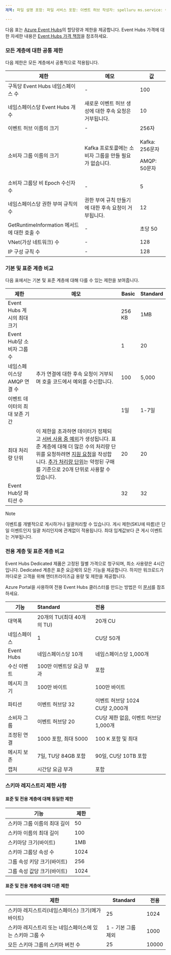 ```yaml
---
제목: 파일 설명 포함: 파일 서비스 포함: 이벤트 허브 작성자: spelluru ms.service: 이벤트 허브 ms.topic: ms.date 포함: 2021/03/31 ms.author: spelluru ms.custom: "파일 포함", "fasttrack-편집", "iot", "이벤트 허브"

---
```


다음 표는 [Azure Event Hubs](https://azure.microsoft.com/services/event-hubs/)의 할당량과 제한을 제공합니다. Event Hubs 가격에 대한 자세한 내용은 [Event Hubs 가격 책정](https://azure.microsoft.com/pricing/details/event-hubs/)을 참조하세요.

### <a name="common-limits-for-all-tiers"></a>모든 계층에 대한 공통 제한
다음 제한은 모든 계층에서 공통적으로 적용됩니다. 

| 제한 |  메모 | 값 |
| --- |  --- | --- |
| 구독당 Event Hubs 네임스페이스 수 |- |100 |
| 네임스페이스당 Event Hubs 개수 | 새로운 이벤트 허브 생성에 대한 후속 요청은 거부됩니다. |10 |
| 이벤트 허브 이름의 크기 |- | 256자 |
| 소비자 그룹 이름의 크기 | Kafka 프로토콜에는 소비자 그룹을 만들 필요가 없습니다. | <p>Kafka: 256문자</p><p>AMQP: 50문자 |
| 소비자 그룹당 비 Epoch 수신자 수 |- |5 |
| 네임스페이스당 권한 부여 규칙의 수 | 권한 부여 규칙 만들기에 대한 후속 요청이 거부됩니다.|12 |
| GetRuntimeInformation 메서드에 대한 호출 수 |  - | 초당 50 | 
| VNet(가상 네트워크) 수 | - | 128 | 
| IP 구성 규칙 수 | - | 128 | 

### <a name="basic-vs-standard-tiers"></a>기본 및 표준 계층 비교
다음 표에서는 기본 및 표준 계층에 대해 다를 수 있는 제한을 보여줍니다. 

| 제한 | 메모 | Basic | Standard |
|---|---|--|---|
| Event Hubs 게시의 최대 크기| &nbsp; | 256 KB | 1MB |
| Event Hub당 소비자 그룹 수 | &nbsp; |1 |20 |
| 네임스페이스당 AMQP 연결 수 | 추가 연결에 대한 후속 요청이 거부되며 호출 코드에서 예외를 수신합니다. |100 |5,000|
| 이벤트 데이터의 최대 보존 기간 | &nbsp; |1일 |1-7일 |
| 최대 처리량 단위 |이 제한을 초과하면 데이터가 정체되고 [서버 사용 중 예외](/dotnet/api/microsoft.servicebus.messaging.serverbusyexception)가 생성됩니다. 표준 계층에 대해 더 많은 수의 처리량 단위를 요청하려면 [지원 요청](../articles/azure-portal/supportability/how-to-create-azure-support-request.md)을 작성합니다. [추가 처리량 단위](../articles/event-hubs/event-hubs-auto-inflate.md)는 약정된 구매를 기준으로 20개 단위로 사용할 수 있습니다. |20 | 20 | 
| Event Hub당 파티션 수 | |32 | 32 | 

> [!NOTE]
>
> 이벤트를 개별적으로 게시하거나 일괄처리할 수 있습니다. 
> 게시 제한(SKU에 따름)은 단일 이벤트인지 일괄 처리인지에 관계없이 적용됩니다. 최대 임계값보다 큰 게시 이벤트는 거부됩니다.

### <a name="dedicated-tier-vs-standard-tier"></a>전용 계층 및 표준 계층 비교
Event Hubs Dedicated 제품은 고정된 월별 가격으로 청구되며, 최소 사용량은 4시간입니다. Dedicated 계층은 표준 요금제의 모든 기능을 제공합니다. 하지만 워크로드가 까다로운 고객을 위해 엔터프라이즈급 용량 및 제한을 제공합니다. 

Azure Portal을 사용하여 전용 Event Hubs 클러스터를 만드는 방법은 이 [문서](../articles/event-hubs/event-hubs-dedicated-cluster-create-portal.md)를 참조하세요.

| 기능 | Standard | 전용 |
| --- |:---|:---|
| 대역폭 | 20개의 TU(최대 40개의 TU) | 20개 CU |
| 네임스페이스 |  1 | CU당 50개 |
| Event Hubs |  네임스페이스당 10개 | 네임스페이스당 1,000개 |
| 수신 이벤트 | 100만 이벤트당 요금 부과 | 포함 |
| 메시지 크기 | 100만 바이트 | 100만 바이트 |
| 파티션 | 이벤트 허브당 32 | 이벤트 허브당 1024<br/>CU당 2,000개 |
| 소비자 그룹 | 이벤트 허브당 20 | CU당 제한 없음, 이벤트 허브당 1,000개 |
| 조정된 연결 | 1000 포함, 최대 5000 | 100 K 포함 및 최대 |
| 메시지 보존 | 7일, TU당 84GB 포함 | 90일, CU당 10TB 포함 |
| 캡처 | 시간당 요금 부과 | 포함 |


### <a name="schema-registry-limitations"></a>스키마 레지스트리 제한 사항

#### <a name="limits-that-are-the-same-for-standard-and-dedicated-tiers"></a>표준 및 전용 계층에 대해 동일한 제한 
| 기능 | 제한 | 
|---|---|
| 스키마 그룹 이름의 최대 길이 | 50 |  
| 스키마 이름의 최대 길이 | 100 |    
| 스키마당 크기(바이트) | 1MB |   
| 스키마 그룹당 속성 수 | 1024 |
| 그룹 속성 키당 크기(바이트) | 256 | 
| 그룹 속성 값당 크기(바이트) | 1024 | 


#### <a name="limits-that-are-different-for-standard-and-dedicated-tiers"></a>표준 및 전용 계층에 대해 다른 제한 

| 제한 | Standard | 전용 | 
|---|---|--|
| 스키마 레지스트리(네임스페이스) 크기(메가바이트) | 25 |  1024 |
| 스키마 레지스트리 또는 네임스페이스에 있는 스키마 그룹 수 | 1 - 기본 그룹 제외 | 1000 |
| 모든 스키마 그룹의 스키마 버전 수 | 25 | 10000 |